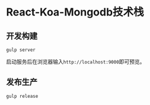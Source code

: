 # React-Koa-Mongodb技术栈

## 开发构建

```
gulp server
```

启动服务后在浏览器输入`http://localhost:9000`即可预览。


## 发布生产

```
gulp release
```
